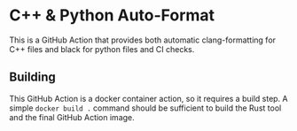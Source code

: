 # C++ & Python Auto-Format
This is a GitHub Action that provides both automatic clang-formatting for C++ files and black for python files and CI
checks.

## Building
This GitHub Action is a docker container action, so it requires a build step.
A simple `docker build .` command should be sufficient to build the Rust tool and
the final GitHub Action image.
